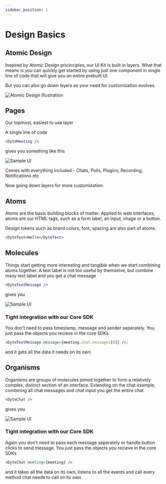 ```yaml
---
sidebar_position: 1
---
```


# Design Basics

## Atomic Design

Inspired by Atomic Design pricinciples, our UI Kit is built in layers.
What that means is you can quickly get started by using just one component in single line of code that will give you an entire prebuilt UI.

But you can also go down layers as your need for customization evolves.

![Atomic Design Illustration](/Atomic.svg)

## Pages

Our topmost, easiest to use layer

A single line of code

```jsx
<DyteMeeting />
```

gives you something like this

![Sample UI](/UIKit_meeting.png)

Comes with everything included - Chats, Polls, Plugins, Recording, Notifications etc

Now going down layers for more customization.

## Atoms

Atoms are the basic building blocks of matter. Applied to web interfaces, atoms are our HTML tags, such as a form label, an input, image or a button.

Design tokens such as brand colors, font, spacing are also part of atoms.

```jsx
<DyteText>Hello</DyteText>
```

## Molecules

Things start getting more interesting and tangible when we start combining atoms together.
A text label is not too useful by themselve, but combine many text label and you get a chat message

```jsx
<DyteTextMessage />
```

gives you

![Sample UI](/UIKit_chat.png)

### Tight integration with our Core SDK

You don't need to pass timestamp, message and sender seperately. You just pass the objects you recieve in the core SDKs

```jsx
<DyteTextMessage message={meeting.chat.messages[0]} />;
```

and it gets all the data it needs on its own

## Organisms

Organisms are groups of molecules joined together to form a relatively complex, distinct section of an interface.
Extending on the chat example, combining all chat messages and chat input you get the entire chat

```jsx
<DyteChat />
```

gives you

![Sample UI](/UIKit_chatview.png)

### Tight integration with our Core SDK

Again you don't need to pass each message seperately or handle button clicks to send message. You just pass the objects you recieve in the core SDKs

```jsx
<DyteChat meeting={meeting} />
```

and it takes all the data on its own, listens to all the events and call every method chat needs to call on its own
